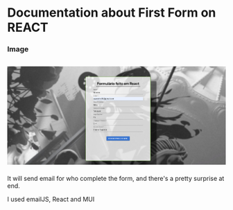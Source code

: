 # Documentation about First Form on REACT

### Image 

![](./doc/image/image.png)
---

It will send email for who complete the form, and there's a pretty surprise at end.

I used emailJS, React and MUI